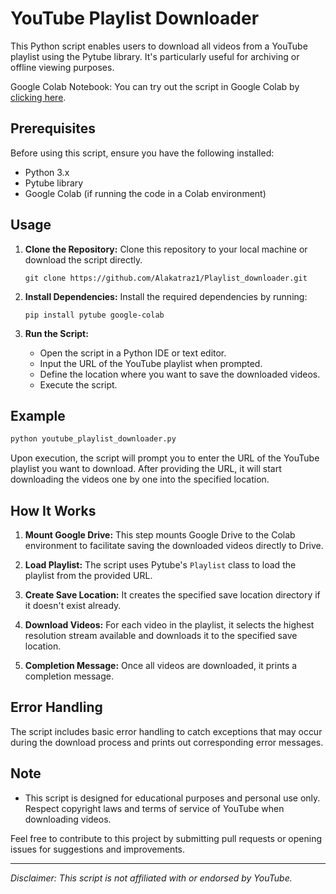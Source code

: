 # YouTube Playlist Downloader

This Python script enables users to download all videos from a YouTube playlist using the Pytube library. It's particularly useful for archiving or offline viewing purposes. 

Google Colab Notebook:
You can try out the script in Google Colab by [clicking here](https://colab.research.google.com/drive/1ZrtPaH00PyVvKFR2Bd77HZmbXaSMhun7).


## Prerequisites

Before using this script, ensure you have the following installed:
- Python 3.x
- Pytube library
- Google Colab (if running the code in a Colab environment)

## Usage

1. **Clone the Repository:** Clone this repository to your local machine or download the script directly.

    ```
    git clone https://github.com/Alakatraz1/Playlist_downloader.git
    ```

2. **Install Dependencies:** Install the required dependencies by running:

    ```
    pip install pytube google-colab
    ```

3. **Run the Script:**
    - Open the script in a Python IDE or text editor.
    - Input the URL of the YouTube playlist when prompted.
    - Define the location where you want to save the downloaded videos.
    - Execute the script.

## Example

```python
python youtube_playlist_downloader.py
```

Upon execution, the script will prompt you to enter the URL of the YouTube playlist you want to download. After providing the URL, it will start downloading the videos one by one into the specified location.

## How It Works

1. **Mount Google Drive:** This step mounts Google Drive to the Colab environment to facilitate saving the downloaded videos directly to Drive.

2. **Load Playlist:** The script uses Pytube's `Playlist` class to load the playlist from the provided URL.

3. **Create Save Location:** It creates the specified save location directory if it doesn't exist already.

4. **Download Videos:** For each video in the playlist, it selects the highest resolution stream available and downloads it to the specified save location.

5. **Completion Message:** Once all videos are downloaded, it prints a completion message.

## Error Handling

The script includes basic error handling to catch exceptions that may occur during the download process and prints out corresponding error messages.

## Note

- This script is designed for educational purposes and personal use only. Respect copyright laws and terms of service of YouTube when downloading videos.

Feel free to contribute to this project by submitting pull requests or opening issues for suggestions and improvements.

---
*Disclaimer: This script is not affiliated with or endorsed by YouTube.*
